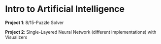 # Intro to Artificial Intelligence
**Project 1**: 8/15-Puzzle Solver

**Project 2**: Single-Layered Neural Network (different implementations) with Visualizers
